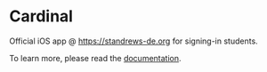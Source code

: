 # Cardinal
Official iOS app @ https://standrews-de.org for signing-in students.

To learn more, please read the [documentation](https://github.com/danieljbk/cardinal/tree/main/Documentation).
